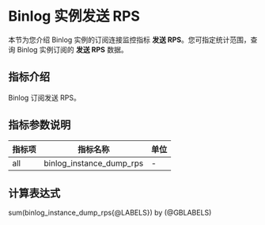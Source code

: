 # Binlog 实例发送 RPS

本节为您介绍 Binlog 实例的订阅连接监控指标 **发送 RPS**。您可指定统计范围，查询 Binlog 实例订阅的 **发送 RPS** 数据。

## 指标介绍

Binlog 订阅发送 RPS。

## 指标参数说明

| **指标项** |   **指标名称**    | **单位** |
|---------|---------------|--------|
| all     | binlog_instance_dump_rps | -      |

## 计算表达式

sum(binlog_instance_dump_rps{@LABELS}) by (@GBLABELS)
